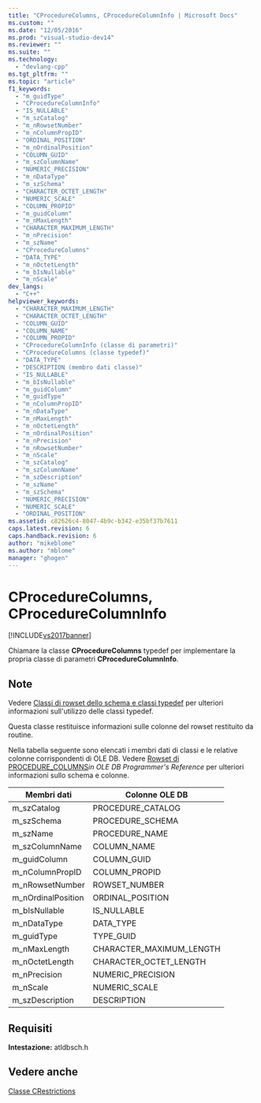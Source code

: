```yaml
---
title: "CProcedureColumns, CProcedureColumnInfo | Microsoft Docs"
ms.custom: ""
ms.date: "12/05/2016"
ms.prod: "visual-studio-dev14"
ms.reviewer: ""
ms.suite: ""
ms.technology: 
  - "devlang-cpp"
ms.tgt_pltfrm: ""
ms.topic: "article"
f1_keywords: 
  - "m_guidType"
  - "CProcedureColumnInfo"
  - "IS_NULLABLE"
  - "m_szCatalog"
  - "m_nRowsetNumber"
  - "m_nColumnPropID"
  - "ORDINAL_POSITION"
  - "m_nOrdinalPosition"
  - "COLUMN_GUID"
  - "m_szColumnName"
  - "NUMERIC_PRECISION"
  - "m_nDataType"
  - "m_szSchema"
  - "CHARACTER_OCTET_LENGTH"
  - "NUMERIC_SCALE"
  - "COLUMN_PROPID"
  - "m_guidColumn"
  - "m_nMaxLength"
  - "CHARACTER_MAXIMUM_LENGTH"
  - "m_nPrecision"
  - "m_szName"
  - "CProcedureColumns"
  - "DATA_TYPE"
  - "m_nOctetLength"
  - "m_bIsNullable"
  - "m_nScale"
dev_langs: 
  - "C++"
helpviewer_keywords: 
  - "CHARACTER_MAXIMUM_LENGTH"
  - "CHARACTER_OCTET_LENGTH"
  - "COLUMN_GUID"
  - "COLUMN_NAME"
  - "COLUMN_PROPID"
  - "CProcedureColumnInfo (classe di parametri)"
  - "CProcedureColumns (classe typedef)"
  - "DATA_TYPE"
  - "DESCRIPTION (membro dati classe)"
  - "IS_NULLABLE"
  - "m_bIsNullable"
  - "m_guidColumn"
  - "m_guidType"
  - "m_nColumnPropID"
  - "m_nDataType"
  - "m_nMaxLength"
  - "m_nOctetLength"
  - "m_nOrdinalPosition"
  - "m_nPrecision"
  - "m_nRowsetNumber"
  - "m_nScale"
  - "m_szCatalog"
  - "m_szColumnName"
  - "m_szDescription"
  - "m_szName"
  - "m_szSchema"
  - "NUMERIC_PRECISION"
  - "NUMERIC_SCALE"
  - "ORDINAL_POSITION"
ms.assetid: c82626c4-8047-4b9c-b342-e35bf37b7611
caps.latest.revision: 6
caps.handback.revision: 6
author: "mikeblome"
ms.author: "mblome"
manager: "ghogen"
---
```

# CProcedureColumns, CProcedureColumnInfo
[!INCLUDE[vs2017banner](../../assembler/inline/includes/vs2017banner.md)]

Chiamare la classe **CProcedureColumns** typedef per implementare la propria classe di parametri **CProcedureColumnInfo**.  
  
## Note  
 Vedere [Classi di rowset dello schema e classi typedef](../../data/oledb/schema-rowset-classes-and-typedef-classes.md) per ulteriori informazioni sull'utilizzo delle classi typedef.  
  
 Questa classe restituisce informazioni sulle colonne del rowset restituito da routine.  
  
 Nella tabella seguente sono elencati i membri dati di classi e le relative colonne corrispondenti di OLE DB.  Vedere [Rowset di PROCEDURE\_COLUMNS](https://msdn.microsoft.com/en-us/library/ms723092.aspx)*in OLE DB Programmer's Reference* per ulteriori informazioni sullo schema e colonne.  
  
|Membri dati|Colonne OLE DB|  
|-----------------|--------------------|  
|m\_szCatalog|PROCEDURE\_CATALOG|  
|m\_szSchema|PROCEDURE\_SCHEMA|  
|m\_szName|PROCEDURE\_NAME|  
|m\_szColumnName|COLUMN\_NAME|  
|m\_guidColumn|COLUMN\_GUID|  
|m\_nColumnPropID|COLUMN\_PROPID|  
|m\_nRowsetNumber|ROWSET\_NUMBER|  
|m\_nOrdinalPosition|ORDINAL\_POSITION|  
|m\_bIsNullable|IS\_NULLABLE|  
|m\_nDataType|DATA\_TYPE|  
|m\_guidType|TYPE\_GUID|  
|m\_nMaxLength|CHARACTER\_MAXIMUM\_LENGTH|  
|m\_nOctetLength|CHARACTER\_OCTET\_LENGTH|  
|m\_nPrecision|NUMERIC\_PRECISION|  
|m\_nScale|NUMERIC\_SCALE|  
|m\_szDescription|DESCRIPTION|  
  
## Requisiti  
 **Intestazione:** atldbsch.h  
  
## Vedere anche  
 [Classe CRestrictions](../../data/oledb/crestrictions-class.md)